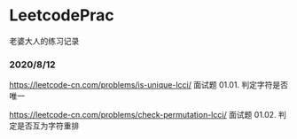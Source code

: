 # LeetcodePrac

老婆大人的练习记录

### 2020/8/12

https://leetcode-cn.com/problems/is-unique-lcci/ 面试题 01.01. 判定字符是否唯一

https://leetcode-cn.com/problems/check-permutation-lcci/ 面试题 01.02. 判定是否互为字符重排
